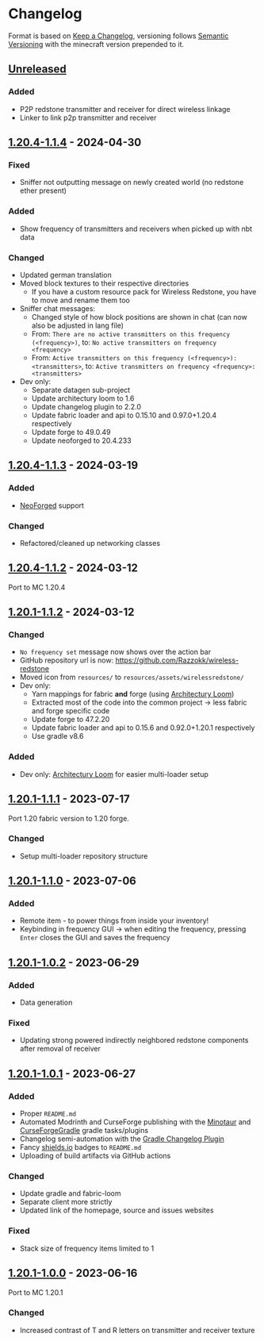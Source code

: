 # Changelog

Format is based on [Keep a Changelog](https://keepachangelog.com/en/1.1.0/),
versioning follows [Semantic Versioning](https://semver.org/spec/v2.0.0.html)
with the minecraft version prepended to it.

## [Unreleased]

### Added

- P2P redstone transmitter and receiver for direct wireless linkage
- Linker to link p2p transmitter and receiver

## [1.20.4-1.1.4] - 2024-04-30

### Fixed

- Sniffer not outputting message on newly created world (no redstone ether present)

### Added

- Show frequency of transmitters and receivers when picked up with nbt data

### Changed

- Updated german translation
- Moved block textures to their respective directories
	- If you have a custom resource pack for Wireless Redstone, you have to move and rename them too
- Sniffer chat messages:
	- Changed style of how block positions are shown in chat (can now also be adjusted in lang file)
	- From: `There are no active transmitters on this frequency (<frequency>)`,
	  to: `No active transmitters on frequency <frequency>`
	- From: `Active transmitters on this frequency (<frequency>): <transmitters>`,
	  to: `Active transmitters on frequency <frequency>: <transmitters>`
- Dev only:
	- Separate datagen sub-project
	- Update architectury loom to 1.6
	- Update changelog plugin to 2.2.0
	- Update fabric loader and api to 0.15.10 and 0.97.0+1.20.4 respectively
	- Update forge to 49.0.49
	- Update neoforged to 20.4.233

## [1.20.4-1.1.3] - 2024-03-19

### Added

- [NeoForged](https://neoforged.net/) support

### Changed

- Refactored/cleaned up networking classes

## [1.20.4-1.1.2] - 2024-03-12

Port to MC 1.20.4

## [1.20.1-1.1.2] - 2024-03-12

### Changed

- `No frequency set` message now shows over the action bar
- GitHub repository url is now: https://github.com/Razzokk/wireless-redstone
- Moved icon from `resources/` to `resources/assets/wirelessredstone/`
- Dev only:
	- Yarn mappings for fabric **and** forge (using
	  [Architectury Loom](https://docs.architectury.dev/loom/introduction))
	- Extracted most of the code into the common project -> less fabric and forge specific code
	- Update forge to 47.2.20
	- Update fabric loader and api to 0.15.6 and 0.92.0+1.20.1 respectively
	- Use gradle v8.6

### Added

- Dev only: [Architectury Loom](https://docs.architectury.dev/loom/introduction) for easier multi-loader setup

## [1.20.1-1.1.1] - 2023-07-17

Port 1.20 fabric version to 1.20 forge.

### Changed

- Setup multi-loader repository structure

## [1.20.1-1.1.0] - 2023-07-06

### Added

- Remote item - to power things from inside your inventory!
- Keybinding in frequency GUI -> when editing the frequency, pressing `Enter` closes the GUI and saves the frequency

## [1.20.1-1.0.2] - 2023-06-29

### Added

- Data generation

### Fixed

- Updating strong powered indirectly neighbored redstone components after removal of receiver

## [1.20.1-1.0.1] - 2023-06-27

### Added

- Proper `README.md`
- Automated Modrinth and CurseForge publishing with the [Minotaur](https://github.com/modrinth/minotaur)
  and [CurseForgeGradle](https://github.com/Darkhax/CurseForgeGradle) gradle tasks/plugins
- Changelog semi-automation with the [Gradle Changelog Plugin](https://github.com/JetBrains/gradle-changelog-plugin)
- Fancy [shields.io](https://shields.io/) badges to `README.md`
- Uploading of build artifacts via GitHub actions

### Changed

- Update gradle and fabric-loom
- Separate client more strictly
- Updated link of the homepage, source and issues websites

### Fixed

- Stack size of frequency items limited to 1

## [1.20.1-1.0.0] - 2023-06-16

Port to MC 1.20.1

### Changed

- Increased contrast of T and R letters on transmitter and receiver texture

[Unreleased]: https://github.com/Razzokk/wireless-redstone/compare/release/1.20.4-1.1.4...HEAD
[1.20.4-1.1.4]: https://github.com/Razzokk/wireless-redstone/compare/release/1.20.4-1.1.3...release/1.20.4-1.1.4
[1.20.4-1.1.2]: https://github.com/Razzokk/wireless-redstone/compare/release/1.20.1-1.1.2...release/1.20.4-1.1.2
[1.20.4-1.1.3]: https://github.com/Razzokk/wireless-redstone/compare/release/1.20.4-1.1.2...release/1.20.4-1.1.3
[1.20.1-1.1.1]: https://github.com/Razzokk/wireless-redstone/compare/release/1.20.1-1.1.0...release/1.20.1-1.1.1
[1.20.1-1.0.0]: https://github.com/Razzokk/wireless-redstone/commits/release/1.20.1-1.0.0
[1.20.1-1.0.1]: https://github.com/Razzokk/wireless-redstone/compare/release/1.20.1-1.0.0...release/1.20.1-1.0.1
[1.20.1-1.0.2]: https://github.com/Razzokk/wireless-redstone/compare/release/1.20.1-1.0.1...release/1.20.1-1.0.2
[1.20.1-1.1.0]: https://github.com/Razzokk/wireless-redstone/compare/release/1.20.1-1.0.2...release/1.20.1-1.1.0
[1.20.1-1.1.2]: https://github.com/Razzokk/wireless-redstone/compare/release/1.20.1-1.1.1...release/1.20.1-1.1.2
